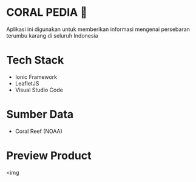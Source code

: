 # CORAL PEDIA 🌵
Aplikasi ini digunakan untuk memberikan informasi mengenai persebaran terumbu karang di seluruh Indonesia

# Tech Stack
- Ionic Framework
- LeafletJS
- Visual Studio Code

# Sumber Data
- Coral Reef (NOAA)

# Preview Product
<img
